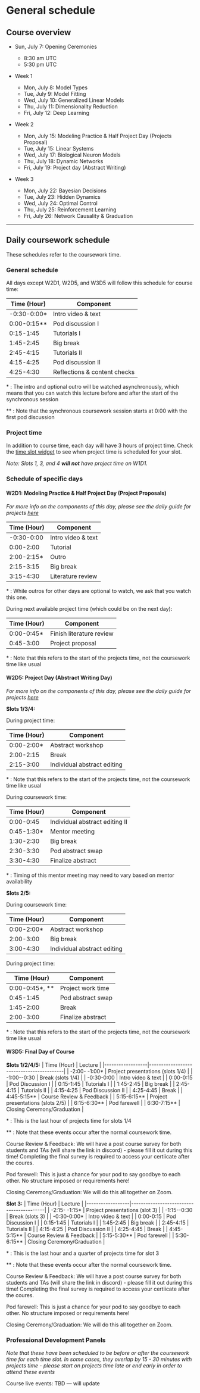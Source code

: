 # General schedule

## Course overview

* Sun, July 7: Opening Ceremonies
    * 8:30 am UTC
    * 5:30 pm UTC
    
* Week 1
    * Mon, July 8: Model Types
    * Tue, July 9: Model Fitting
    * Wed, July 10: Generalized Linear Models  
    * Thu, July 11: Dimensionality Reduction
    * Fri, July 12: Deep Learning
     
* Week 2
    * Mon, July 15: Modeling Practice & Half Project Day (Projects Proposal)
    * Tue, July 15: Linear Systems
    * Wed, July 17: Biological Neuron Models
    * Thu, July 18: Dynamic Networks
    * Fri, July 19: Project day (Abstract Writing)
    
* Week 3
    * Mon, July 22: Bayesian Decisions
    * Tue, July 23: Hidden Dynamics
    * Wed, July 24: Optimal Control
    * Thu, July 25: Reinforcement Learning
    * Fri, July 26: Network Causality & Graduation
----

## Daily coursework schedule
These schedules refer to the coursework time.

### General schedule
All days except W2D1, W2D5, and W3D5 will follow this schedule for course time:
 
|    Time (Hour)   |    Component                          |
|------------------|---------------------------------------|
|   -0:30-0:00\*   |    Intro video & text                 |
|    0:00-0:15\**  |    Pod discussion I                   |
|    0:15-1:45     |    Tutorials I                        |
|    1:45-2:45     |    Big break                          |
|    2:45-4:15     |    Tutorials II                       |
|    4:15-4:25     |    Pod discussion II                  |
|    4:25-4:30     |    Reflections & content checks       |    

\* : The intro and optional outro will be watched asynchronously, which means that you can watch this lecture before and after the start of the synchronous session

\** : Note that the synchronous coursework session starts at 0:00 with the first pod discussion

### Project time
In addition to course time, each day will have 3 hours of project time. Check the [time slot widget](https://neuromatchacademy.github.io/widgets/tz.html) to see when project time is scheduled for your slot.

*Note: Slots 1, 3, and 4 **will not** have project time on W1D1.* 

### Schedule of specific days

#### W2D1: Modeling Practice & Half Project Day (Project Proposals)
*For more info on the components of this day, please see the daily guide for projects [here](https://compneuro.neuromatch.io/projects/docs/project_guidance.html#w1d2-coursework-tuesday-project-block-2-tuesday-for-slot-1-3-5-wednesday-for-slot-2-4)*

|    Time (Hour)   |    Component                          |
|------------------|---------------------------------------|
|   -0:30-0:00     |    Intro video & text                 |
|    0:00-2:00     |    Tutorial                           |
|    2:00-2:15\*   |    Outro                              |
|    2:15-3:15     |    Big break                          |
|    3:15-4:30     |    Literature review                  |

\* : While outros for other days are optional to watch, we ask that you watch this one.

During next available project time (which could be on the next day):

|    Time (Hour)   |    Component                          |
|------------------|---------------------------------------|
|    0:00-0:45\*   |    Finish literature review           |
|    0:45-3:00     |    Project proposal                   |

\* : Note that this refers to the start of the projects time, not the coursework time like usual

#### W2D5: Project Day (Abstract Writing Day)
*For more info on the components of this day, please see the daily guide for projects [here](https://compneuro.neuromatch.io/projects/docs/project_guidance.html#day-10-8h-friday-for-everyone)*

**Slots 1/3/4:**

During project time:

|    Time (Hour)   |    Component                          |
|------------------|---------------------------------------|
|    0:00-2:00\*   |    Abstract workshop                  |
|    2:00-2:15     |    Break                              |
|    2:15-3:00     |    Individual abstract editing        |

\* : Note that this refers to the start of the projects time, not the coursework time like usual

During coursework time:

|    Time (Hour)   |    Component                          |
|------------------|---------------------------------------|
|    0:00-0:45     |    Individual abstract editing II     |
|    0:45-1:30\*   |    Mentor meeting                     |
|    1:30-2:30     |    Big break                          |
|    2:30-3:30     |    Pod abstract swap                  |
|    3:30-4:30     |    Finalize abstract                  |

\* : Timing of this mentor meeting may need to vary based on mentor availability

**Slots 2/5:**

During coursework time:

|    Time (Hour)   |    Component                          |
|------------------|---------------------------------------|
|    0:00-2:00\*   |    Abstract workshop                  |
|    2:00-3:00     |    Big break                          |
|    3:00-4:30     |    Individual abstract editing        |


During project time:

|    Time (Hour)   |    Component                          |
|------------------|---------------------------------------|
|    0:00-0:45\*, \**  |    Project work time                 |
|    0:45-1:45     |    Pod abstract swap                  |
|    1:45-2:00     |    Break                              |
|    2:00-3:00     |   Finalize abstract                   |

\* : Note that this refers to the start of the projects time, not the coursework time like usual


#### W3D5: Final Day of Course

**Slots 1/2/4/5:**
|    Time (Hour)   |    Lecture                               |
|------------------|------------------------------------------|
|   -2:00- -1:00\*  |    Project presentations (slots 1/4)  |
|   -1:00--0:30     |    Break (slots 1/4)                  |
|   -0:30-0:00     |    Intro video & text                    |
|    0:00-0:15      |    Pod Discussion I                      |
|    0:15-1:45      |    Tutorials I                           |
|    1:45-2:45      |    Big break                             |
|    2:45-4:15      |    Tutorials II                          |
|    4:15-4:25      |    Pod Discussion II                     |
|    4:25-4:45      |    Break                                 |
|    4:45-5:15\**   |    Course Review & Feedback                     |
|    5:15-6:15\**   |    Project presentations (slots 2/5)     | 
|    6:15-6:30\**   |    Pod farewell                         |
|    6:30-7:15\**   |    Closing Ceremony/Graduation           |

\* : This is the last hour of projects time for slots 1/4

\** : Note that these events occur after the normal coursework time.
 
Course Review & Feedback: We will have a post course survey for both students and TAs (will share the link in discord) - please fill it out during this time! Completing the final survey is required to access your certiicate after the coures. 

Pod farewell: This is just a chance for your pod to say goodbye to each other. No structure imposed or requirements here!

Closing Ceremony/Graduation: We will do this all together on Zoom. 


**Slot 3:**
|    Time (Hour)   |    Lecture                               |
|------------------|------------------------------------------|
|   -2:15- -1:15\*  |    Project presentations (slot 3)  |
|   -1:15--0:30     |    Break (slots 3)                  |
|   -0:30-0:00\*    |    Intro video & text                    |
|    0:00-0:15      |    Pod Discussion I                      |
|    0:15-1:45      |    Tutorials I                           |
|    1:45-2:45      |    Big break                             |
|    2:45-4:15      |    Tutorials II                          |
|    4:15-4:25      |    Pod Discussion II                     |
|    4:25-4:45      |    Break                                 |
|    4:45-5:15\**   |    Course Review & Feedback              |
|    5:15-5:30\**   |    Pod farewell                         |
|    5:30-6:15\**   |    Closing Ceremony/Graduation           |

\* : This is the last hour and a quarter of projects time for slot 3

\** : Note that these events occur after the normal coursework time.

Course Review & Feedback: We will have a post course survey for both students and TAs (will share the link in discord) - please fill it out during this time! Completing the final survey is required to access your certiicate after the coures. 


Pod farewell: This is just a chance for your pod to say goodbye to each other. No structure imposed or requirements here!

Closing Ceremony/Graduation: We will do this all together on Zoom.


### Professional Development Panels
*Note that these have been scheduled to be before or after the coursework time for each time slot. In some cases, they overlap by 15 - 30 minutes with projects time - please start on projects time late or end early in order to attend these events*

Course live events: TBD — will update
